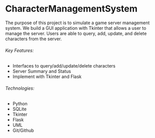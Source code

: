 # CharacterManagementSystem

The purpose of this project is to simulate a game server management system. We build a GUI application with Tkinter that allows a user to manage the server. Users are able to query, add, update, and delete characters from the server.     


###### Key Features:
* Interfaces to query/add/update/delete characters
* Server Summary and Status
* Implement with Tkinter and Flask

###### Technologies:
* Python
* SQLite
* Tkinter
* Flask
* UML
* Git/Github
